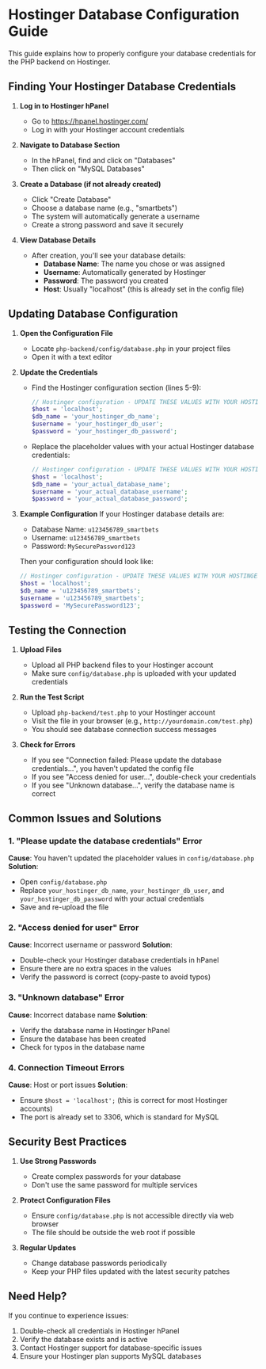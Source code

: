 # Hostinger Database Configuration Guide

This guide explains how to properly configure your database credentials for the PHP backend on Hostinger.

## Finding Your Hostinger Database Credentials

1. **Log in to Hostinger hPanel**

   - Go to https://hpanel.hostinger.com/
   - Log in with your Hostinger account credentials

2. **Navigate to Database Section**

   - In the hPanel, find and click on "Databases"
   - Then click on "MySQL Databases"

3. **Create a Database (if not already created)**

   - Click "Create Database"
   - Choose a database name (e.g., "smartbets")
   - The system will automatically generate a username
   - Create a strong password and save it securely

4. **View Database Details**
   - After creation, you'll see your database details:
     - **Database Name**: The name you chose or was assigned
     - **Username**: Automatically generated by Hostinger
     - **Password**: The password you created
     - **Host**: Usually "localhost" (this is already set in the config file)

## Updating Database Configuration

1. **Open the Configuration File**

   - Locate `php-backend/config/database.php` in your project files
   - Open it with a text editor

2. **Update the Credentials**

   - Find the Hostinger configuration section (lines 5-9):
     ```php
     // Hostinger configuration - UPDATE THESE VALUES WITH YOUR HOSTINGER DATABASE CREDENTIALS
     $host = 'localhost';
     $db_name = 'your_hostinger_db_name';
     $username = 'your_hostinger_db_user';
     $password = 'your_hostinger_db_password';
     ```
   - Replace the placeholder values with your actual Hostinger database credentials:
     ```php
     // Hostinger configuration - UPDATE THESE VALUES WITH YOUR HOSTINGER DATABASE CREDENTIALS
     $host = 'localhost';
     $db_name = 'your_actual_database_name';
     $username = 'your_actual_database_username';
     $password = 'your_actual_database_password';
     ```

3. **Example Configuration**
   If your Hostinger database details are:

   - Database Name: `u123456789_smartbets`
   - Username: `u123456789_smartbets`
   - Password: `MySecurePassword123`

   Then your configuration should look like:

   ```php
   // Hostinger configuration - UPDATE THESE VALUES WITH YOUR HOSTINGER DATABASE CREDENTIALS
   $host = 'localhost';
   $db_name = 'u123456789_smartbets';
   $username = 'u123456789_smartbets';
   $password = 'MySecurePassword123';
   ```

## Testing the Connection

1. **Upload Files**

   - Upload all PHP backend files to your Hostinger account
   - Make sure `config/database.php` is uploaded with your updated credentials

2. **Run the Test Script**

   - Upload `php-backend/test.php` to your Hostinger account
   - Visit the file in your browser (e.g., `http://yourdomain.com/test.php`)
   - You should see database connection success messages

3. **Check for Errors**
   - If you see "Connection failed: Please update the database credentials...", you haven't updated the config file
   - If you see "Access denied for user...", double-check your credentials
   - If you see "Unknown database...", verify the database name is correct

## Common Issues and Solutions

### 1. "Please update the database credentials" Error

**Cause**: You haven't updated the placeholder values in `config/database.php`
**Solution**:

- Open `config/database.php`
- Replace `your_hostinger_db_name`, `your_hostinger_db_user`, and `your_hostinger_db_password` with your actual credentials
- Save and re-upload the file

### 2. "Access denied for user" Error

**Cause**: Incorrect username or password
**Solution**:

- Double-check your Hostinger database credentials in hPanel
- Ensure there are no extra spaces in the values
- Verify the password is correct (copy-paste to avoid typos)

### 3. "Unknown database" Error

**Cause**: Incorrect database name
**Solution**:

- Verify the database name in Hostinger hPanel
- Ensure the database has been created
- Check for typos in the database name

### 4. Connection Timeout Errors

**Cause**: Host or port issues
**Solution**:

- Ensure `$host = 'localhost';` (this is correct for most Hostinger accounts)
- The port is already set to 3306, which is standard for MySQL

## Security Best Practices

1. **Use Strong Passwords**

   - Create complex passwords for your database
   - Don't use the same password for multiple services

2. **Protect Configuration Files**

   - Ensure `config/database.php` is not accessible directly via web browser
   - The file should be outside the web root if possible

3. **Regular Updates**
   - Change database passwords periodically
   - Keep your PHP files updated with the latest security patches

## Need Help?

If you continue to experience issues:

1. Double-check all credentials in Hostinger hPanel
2. Verify the database exists and is active
3. Contact Hostinger support for database-specific issues
4. Ensure your Hostinger plan supports MySQL databases

